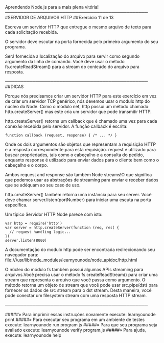 Aprendendo Node.js para a mais plena vitória!
───────────────────────────────────────────────
 #SERVIDOR DE ARQUIVOS HTTP
 ##Exercício 11 de 13

Escreva um  servidor HTTP que entregue o mesmo arquivo de texto para cada solicitação recebida.

O servidor deve escutar na porta fornecida pelo primeiro argumento do seu programa.

Será fornecida a localização do arquivo para servir como segundo argumento da linha de comando. Você deve usar o método  fs.createReadStream() para a stream do conteúdo do arquivo para  resposta.

───────────────────────────────────────────────
##DICAS

Porque nós precisamos criar um servidor HTTP para este exercício em vez de criar um servidor TCP genérico, nós devemos usar o modulo http do núcleo do Node. Como o módulo net, http possui um método chamado http.createServer() mas este cria um servidor que pode transmitir HTTP.

http.createServer() retorna um callback que é chamado uma vez para cada conexão recebida pelo servidor. A função callback é escrita:

    function callback (request, response) { /* ... */ }

Onde os dois argumentos são objetos que representam a requisição HTTP e a resposta correspondente para esta requisição. request é utilizado para buscar propriedades, tais como o cabeçalho e a consulta do pedido, enquanto response é utilizado para enviar dados para o cliente bem como o cabeçalho e o corpo.

Ambos request and response são também Node streams!O que significa que podemos usar as abstrações de streaming para enviar e receber dados que se adéquam ao seu caso de uso.

http.createServer() também retorna uma instância para seu server. Você deve chamar server.listen(portNumber) para iniciar uma escuta na porta específica.

Um típico Servidor HTTP Node parece com isto:

    var http = require('http')
    var server = http.createServer(function (req, res) {
      // request handling logic...
    })
    server.listen(8000)

A documentação do modulo http pode ser encontrada redirecionando seu navegador para:
  file:///usr/lib/node_modules/learnyounode/node_apidoc/http.html

O núcleo do módulo fs também possui algumas APIs streaming para arquivos.Você precisa usar o método fs.createReadStream() para criar uma stream que representa o arquivo que você passa como argumento. O método retorna um objeto de stream que você pode usar src.pipe(dst) para fornecer os dados de src stream para o dst stream. Desta maneira, você pode conectar um filesystem stream com uma resposta HTTP stream.

───────────────────────────────────────────────

 #####» Para imprimir essas instruções novamente execute: learnyounode print
 #####» Para executar seu programa em um ambiente de testes execute: learnyounode run program.js
 #####» Para que seu programa seja avaliado execute: learnyounode verify program.js
 #####» Para ajuda, execute: learnyounode help
